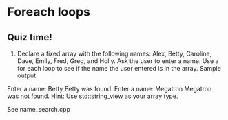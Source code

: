 # Foreach loops

## Quiz time!

1. Declare a fixed array with the following names: Alex, Betty, Caroline, Dave, Emily, Fred, Greg, and Holly. Ask the user to enter a name. Use a for each loop to see if the name the user entered is in the array.
Sample output:

Enter a name: Betty
Betty was found.
Enter a name: Megatron
Megatron was not found.
Hint: Use std::string_view as your array type.


See name_search.cpp